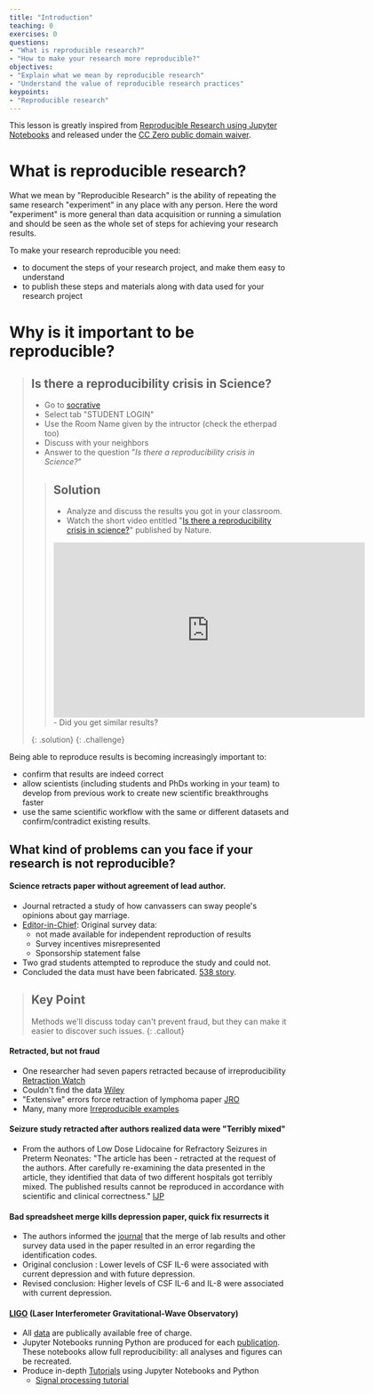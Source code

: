 ```yaml
---
title: "Introduction"
teaching: 0
exercises: 0
questions:
- "What is reproducible research?"
- "How to make your research more reproducible?"
objectives:
- "Explain what we mean by reproducible research"
- "Understand the value of reproducible research practices"
keypoints:
- "Reproducible research"
---
```


This lesson is greatly inspired from [Reproducible Research using Jupyter Notebooks](https://reproducible-science-curriculum.github.io/workshop-RR-Jupyter/) and released under the [CC Zero public domain waiver](https://creativecommons.org/publicdomain/zero/1.0/).

# What is reproducible research?

What we mean by "Reproducible Research"  is the ability of repeating the same research "experiment" in any place with any person. Here the word "experiment" is more general than data acquisition or running a simulation and should be seen as the whole set of steps for achieving your research results.

To make your research reproducible you need:

- to document the steps of your research project, and make them easy to understand
- to publish these steps and materials along with data used for your research project


# Why is it important to be reproducible?

> ## Is there a reproducibility crisis in Science?
>
> - Go to [socrative](https://socrative.com/)
> - Select tab "STUDENT LOGIN"
> - Use the Room Name given by the intructor (check the etherpad too)
> - Discuss with your neighbors
> - Answer to the question "*Is there a reproducibility crisis in Science?*"
>
> > ## Solution
> > - Analyze and discuss the results you got in your classroom.
> > - Watch the short video entitled "[Is there a reproducibility crisis in science?](https://www.youtube.com/watch?v=j7K3s_vi_1Y)" published by Nature.
> > <iframe width="560" height="315" src="https://www.youtube.com/watch?v=j7K3s_vi_1Y" frameborder="0" allowfullscreen></iframe>
> > - Did you get similar results?  
> {: .solution}
{: .challenge}

Being able to reproduce results is becoming increasingly important to:

- confirm that results are indeed correct
- allow scientists (including students and PhDs working in your team) to develop from previous work to create new scientific breakthroughs faster
- use the same scientific workflow with the same or different datasets and confirm/contradict existing results.  


## What kind of problems can you face if your research is not reproducible?

#### Science retracts paper without agreement of lead author.

- Journal retracted a study of how canvassers can sway people's opinions about gay marriage.
- [Editor-in-Chief](http://news.sciencemag.org/policy/2015/05/science-retracts-gay-marriage-paper-without-lead-author-s-consent): Original survey data:
    * not made available for independent reproduction of results
    * Survey incentives misrepresented
    * Sponsorship statement false
- Two grad students attempted to reproduce the study and could not.
- Concluded the data must have been fabricated. [538 story](http://fivethirtyeight.com/features/how-two-grad-students-uncovered-michael-lacour-fraud-and-a-way-to-change-opinions-on-transgender-rights/).


> ## Key Point
>  Methods we'll discuss today can't prevent fraud, but they can make it easier to discover such issues.
{: .callout}

#### Retracted, but not fraud

- One researcher had seven papers retracted because of irreproducibility [Retraction Watch](http://retractionwatch.com/2014/11/14/univ-no-misconduct-but-poor-research-practice-in-mgt-profs-work-now-subject-to-7-retractions/#more-23666)
- Couldn't find the data [Wiley](http://onlinelibrary.wiley.com/doi/10.1111/j.1468-1331.2011.03524.x/abstract)
- "Extensive" errors force retraction of lymphoma paper [JRO](http://retractionwatch.com/2013/01/14/extensive-errors-force-retraction-of-lymphoma-radiation-paper/)
- Many, many more [Irreproducible examples](https://github.com/Reproducible-Science-Curriculum/Reproducible-Science-Hackathon-Dec-08-2014/wiki/Irreproducible-Examples)


#### Seizure study retracted after authors realized data were "Terribly mixed"

- From the authors of Low Dose Lidocaine for Refractory Seizures in Preterm Neonates: "The article has been - retracted at the request of the authors. After carefully re-examining the data presented in the article, they identified that data of two different hospitals got terribly mixed. The published results cannot be reproduced in accordance with scientific and clinical correctness." [IJP](http://retractionwatch.com/2013/02/01/seizure-study-retracted-after-authors-realize-data-got-terribly-mixed/)

#### Bad spreadsheet merge kills depression paper, quick fix resurrects it

- The authors informed the [journal](http://retractionwatch.com/2014/07/01/bad-spreadsheet-merge-kills-depression-paper-quick-fix-resurrects-it/) that the merge of lab results and other survey data used in the paper resulted in an error regarding the identification codes.
- Original conclusion : Lower levels of CSF IL-6 were associated with current depression and with future depression.
- Revised conclusion: Higher levels of CSF IL-6 and IL-8 were associated with current depression.

#### [LIGO](http://www.ligo.org/) (Laser Interferometer Gravitational-Wave Observatory)

- All [data](https://losc.ligo.org/data/) are publically available free of charge.
- Jupyter Notebooks running Python are produced for each [publication](https://www.ligo.caltech.edu/page/detection-companion-papers). These notebooks allow full reproducibility: all analyses and figures can be recreated.
- Produce in-depth [Tutorials](https://losc.ligo.org/tutorials/) using Jupyter Notebooks and Python
    * [Signal processing tutorial](https://losc.ligo.org/s/events/GW150914/GW150914_tutorial.html)
